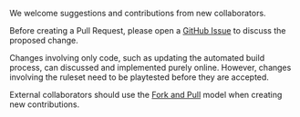 We welcome suggestions and contributions from new collaborators.

Before creating a Pull Request, please open a [GitHub Issue](https://github.com/Eudicods/outworlds-wastes/issues) to discuss the proposed change.

Changes involving only code, such as updating the automated build process, can discussed and implemented purely online.
However, changes involving the ruleset need to be playtested before they are accepted.

External collaborators should use the [Fork and Pull](https://docs.github.com/en/pull-requests/collaborating-with-pull-requests/getting-started/about-collaborative-development-models#fork-and-pull-model) model when creating new contributions.
